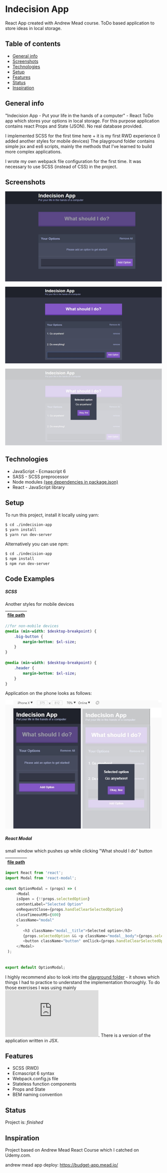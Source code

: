 # Indecision App 
React App created with Andrew Mead course. ToDo based application to store ideas in local storage.


## Table of contents
* [General info](#general-info)
* [Screenshots](#screenshots)
* [Technologies](#technologies)
* [Setup](#setup)
* [Features](#features)
* [Status](#status)
* [Inspiration](#inspiration)


## General info
"Indecision App - Put your life in the hands of a computer" - React ToDo app which stores your options in local storage. For this purpose application contains react Props and State (JSON). No real database provided.

I implemented SCSS for the first time here + it is my first RWD experience (I added another styles for mobile devices)
The playground folder contains simple jsx and es6 scripts, mainly the methods that I've learned to build more complex applications.

I wrote my own webpack file configuration for the first time. It was necessary to use SCSS (instead of CSS) in the project.


## Screenshots

![Example screenshot](https://raw.githubusercontent.com/lapinskap/lapinskap.github.io/master/assets/img/projects/proj-1/thumb.jpg)


![Example screenshot](https://raw.githubusercontent.com/lapinskap/lapinskap.github.io/master/assets/img/projects/proj-1/dog.jpg)

![Example screenshot](https://raw.githubusercontent.com/lapinskap/lapinskap.github.io/master/assets/img/projects/proj-1/wall.jpg)

## Technologies
* JavaScript - Ecmascript 6
* SASS - SCSS preprocessor
* Node modules [(see dependencies in package.json)](./package.json)
* React - JavaScript library

## Setup
To run this project, install it locally using yarn:

```
$ cd ./indecision-app
$ yarn install
$ yarn run dev-server
```
Alternatively you can use npm:

```
$ cd ./indecision-app
$ npm install
$ npm run dev-server
```

## Code Examples

##### SCSS
Another styles for mobile devices

| [file path](./src/styles/components/)     | 
| :---------------------------------:|

```sass
//for non-mobile devices
@media (min-width: $desktop-breakpoint) {
    .big-button {
        margin-bottom: $xl-size;
    }
}

@media (min-width: $desktop-breakpoint) {
    .header {
        margin-bottom: $xl-size;
    }
}
```

Application on the phone looks as follows:

![mobile](https://raw.githubusercontent.com/lapinskap/lapinskap.github.io/master/assets/img/projects/proj-1/mobile.jpg)

##### React Modal
small window which pushes up while clicking "What should I do" button

| [file path](./src/components/OptionModal.js)     | 
| :---------------------------------:|


```javascript
import React from 'react';
import Modal from 'react-modal';

const OptionModal = (props) => (
     <Modal
     isOpen = {!!props.selectedOption}
     contentLabel="Selected Option"
     onRequestClose={props.handleClearSelectedOption}
     closeTimeoutMS={600}
     className="modal"
     >
        <h3 className="modal__title">Selected option</h3> 
        {props.selectedOption && <p className="modal__body">{props.selectedOption}</p>}
        <button className="button" onClick={props.handleClearSelectedOption}>Okay, fine</button>
     </Modal>
 );


export default OptionModal; 
```

I highly recommend also to look into the [playground folder](./src/playground/) - it shows which things I had to practice to understand the implementation thoroughly. To do those exercises I was using mainly ![React Documentation](https://reactjs.org/docs/getting-started.html). There is a version of the application written in JSX.




## Features

* SCSS (RWD)
* Ecmascript 6 syntax
* Webpack.config.js file
* Stateless function components
* Props and State
* BEM naming convention

## Status
Project is: _finished_

## Inspiration
Project based on Andrew Mead React Course which I catched on Udemy.com.


andrew mead app deploy: https://budget-app.mead.io/
